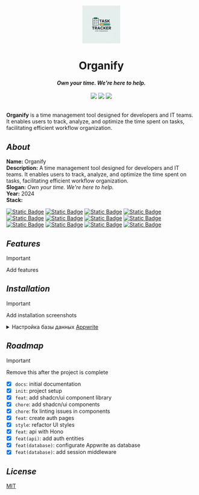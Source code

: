 <div align="center">
  <img src="preview/logo.webp" width="100" alt="Organify Logo">
  <h1>Organify</h1>
  <h4><i>Own your time. We're here to help.</i></h4>
  <a href="https://choosealicense.com/licenses/mit/"><img src="https://img.shields.io/badge/MIT-3DA638?style=for-the-badge&label=license&link=https%3A%2F%2Fchoosealicense.com%2Flicenses%2Fmit%2F"></a>
  <img src="https://img.shields.io/badge/educational-ED7D31?style=for-the-badge&label=project&link=https%3A%2F%2Fchoosealicense.com%2Flicenses%2Fmit%2F">
  <img src="https://img.shields.io/badge/version-1.0.0-9cf?style=for-the-badge&label=version&link=https%3A%2F%2Fgithub.com%2F...%2Forganify">
</div>

<br>

**Organify** is a time management tool designed for developers and IT teams. It enables users to track, analyze, and optimize the time spent on tasks, facilitating efficient workflow organization.

## _About_

**Name:** Organify  
**Description:** A time management tool designed for developers and IT teams. It enables users to track, analyze, and optimize the time spent on tasks, facilitating efficient workflow organization.  
**Slogan:** *Own your time. We're here to help.*  
**Year:** 2024  
**Stack:** 

[![Static Badge](https://img.shields.io/badge/bun-F9F1E1?style=for-the-badge&logo=bun&logoColor=%23000000&label=1.1.38&labelColor=F9F1E1&link=https%3A%2F%2Fwww.typescriptlang.org%2F)](https://bun.sh/) 
[![Static Badge](https://img.shields.io/badge/typescript-3178C6?style=for-the-badge&logo=typescript&logoColor=FFFFFF&label=^5&labelColor=3178C6&link=https%3A%2F%2Fwww.typescriptlang.org%2F)](https://www.typescriptlang.org/) 
[![Static Badge](https://img.shields.io/badge/next.js-000000?style=for-the-badge&logo=nextdotjs&logoColor=FFFFFF&label=14.2.18&labelColor=000000&link=https%3A%2F%2Fnextjs.org%2F)](https://nextjs.org/) 
[![Static Badge](https://img.shields.io/badge/react-61DAFB?style=for-the-badge&logo=react&logoColor=282C34&label=^18&labelColor=61DAFB&link=https%3A%2F%2Fru.legacy.reactjs.org%2F)](https://legacy.reactjs.org/) 
[![Static Badge](https://img.shields.io/badge/hono-%23E36002?style=for-the-badge&logo=Hono&logoColor=FFFFFF&link=https%3A%2F%2Fhono.dev%2F)](https://hono.dev/) 
[![Static Badge](https://img.shields.io/badge/tailwind%20css-38BDF8?style=for-the-badge&logo=tailwindcss&logoColor=F8FAFC&link=https%3A%2F%2Ftailwindcss.com%2F)](https://tailwindcss.com/) 
[![Static Badge](https://img.shields.io/badge/%40tanstack%2Freact%20query-%23FF4154?style=for-the-badge&logo=reactquery&logoColor=FFFFFF&link=https%3A%2F%2Ftanstack.com%2Fquery%2Flatest)](https://tanstack.com/query/latest) 
[![Static Badge](https://img.shields.io/badge/postcss-DD3A0A?style=for-the-badge&logo=postcss&link=https%3A%2F%2Fpostcss.org%2F)](https://postcss.org/) 
[![Static Badge](https://img.shields.io/badge/eslint-4B32C3?style=for-the-badge&logo=eslint&link=https%3A%2F%2Feslint.org%2F)](https://eslint.org/) 
[![Static Badge](https://img.shields.io/badge/shadcn%2Fui-18181B?style=for-the-badge&link=https%3A%2F%2Fui.shadcn.com%2F)](https://ui.shadcn.com/) 
[![Static Badge](https://img.shields.io/badge/zod-%233E67B1?style=for-the-badge&logo=zod&logoColor=FFFFFF&link=https%3A%2F%2Fzod.dev%2F)](https://zod.dev/) 
[![Static Badge](https://img.shields.io/badge/appwrite-FD366E?style=for-the-badge&logo=appwrite&logoColor=FFFFFF&link=https%3A%2F%2Fappwrite.io%2F)](https://appwrite.io/)  

## _Features_

> [!important]
>
> Add features

## _Installation_

> [!important]
>
> Add installation screenshots

<details>
    <summary>Настройка базы данных <a href="https://appwrite.io/">Appwrite</a></summary>
    <br/>

**Note**: настройку `Appwrite` для проекта на Next.js c SSR аутентификацией можно найти здесь https://appwrite.io/docs/tutorials/nextjs-ssr-auth/step-1

1. Создать **аккаунт** на [Appwrite](https://appwrite.io/)

2. Создать **проект**  
<img src="preview/installation-2.webp" width="100%" alt="Appwrite project"><br/>

3. Создать **ключи API** с привилегиями и добавить значения в `.env.local` файл  

    - `NEXT_PUBLIC_APPWRITE_ENDPOINT` & `NEXT_PUBLIC_APPWRITE_PROJECT`
    <img src="preview/installation-3-1.webp" width="100%" alt="Apprite project & Appwrite endpoint"><br/>

    - `NEXT_APPWRITE_KEY`
    <img src="preview/installation-3-2.webp" width="100%" alt="Appwrite api key"><br/>

    - добавить значения в `.env.local`
        ```env
        ╭───────────────────────────────────────╮
        │ .env.local                            │
        │───────────────────────────────────────│
        │  5 # DATABASE                         │
        │  6 NEXT_PUBLIC_APPWRITE_ENDPOINT=     │
        │  7 NEXT_PUBLIC_APPWRITE_PROJECT=      │
        │  8 NEXT_PUBLIC_APPWRITE_DATABASE_ID=  │
        │  9                                    │
        │ 10 NEXT_APPWRITE_KEY=                 │
        ╰───────────────────────────────────────╯
        ```
</details>


## _Roadmap_

> [!important]
>
> Remove this after the project is complete

- [x] `docs`: initial documentation
- [x] `init`: project setup
- [x] `feat`: add shadcn/ui component library
- [x] `chore`: add shadcn/ui components
- [x] `chore`: fix linting issues in components
- [x] `feat`: create auth pages
- [x] `style`: refactor UI styles
- [x] `feat`: api with Hono
- [x] `feat(api)`: add auth entities
- [x] `feat(database)`: configurate Appwrite as database
- [x] `feat(database)`: add session middleware

## _License_

[MIT](https://choosealicense.com/licenses/mit/)
